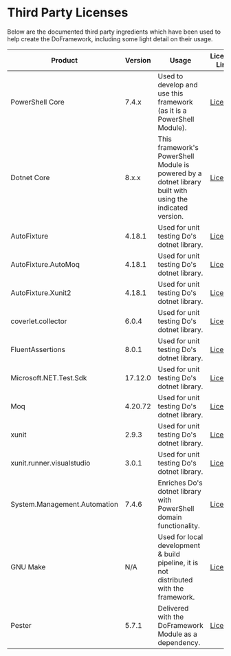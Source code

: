 # Third Party Licenses
Below are the documented third party ingredients which have been used to help create the DoFramework, including some light detail on their usage. 

| Product  | Version | Usage | License Link |
|----------|----------|----------|----------|
| PowerShell Core | 7.4.x | Used to develop and use this framework (as it is a PowerShell Module). | [License](https://github.com/PowerShell/PowerShell/blob/master/LICENSE.txt) |
| Dotnet Core | 8.x.x | This framework's PowerShell Module is powered by a dotnet library built with using the indicated version. | [License](https://github.com/Microsoft/dotnet/blob/main/LICENSE) |
| AutoFixture | 4.18.1 | Used for unit testing Do's dotnet library. | [License](https://github.com/AutoFixture/AutoFixture/blob/master/LICENCE.txt) |
| AutoFixture.AutoMoq | 4.18.1 | Used for unit testing Do's dotnet library. | [License](https://github.com/AutoFixture/AutoFixture/blob/master/LICENCE.txt) |
| AutoFixture.Xunit2 | 4.18.1 | Used for unit testing Do's dotnet library. | [License](https://github.com/AutoFixture/AutoFixture/blob/master/LICENCE.txt) |
| coverlet.collector | 6.0.4 | Used for unit testing Do's dotnet library. | [License](https://github.com/coverlet-coverage/coverlet/blob/master/LICENSE) |
| FluentAssertions | 8.0.1 | Used for unit testing Do's dotnet library. | [License](https://github.com/fluentassertions/fluentassertions/blob/main/LICENSE) |
| Microsoft.NET.Test.Sdk | 17.12.0 | Used for unit testing Do's dotnet library. | [License](https://www.nuget.org/packages/Microsoft.NET.Test.Sdk/17.12.0/License) |
| Moq | 4.20.72 | Used for unit testing Do's dotnet library. | [License](https://github.com/devlooped/moq/blob/main/License.txt) |
| xunit | 2.9.3 | Used for unit testing Do's dotnet library. | [License](https://github.com/xunit/xunit/blob/main/LICENSE) |
| xunit.runner.visualstudio | 3.0.1 | Used for unit testing Do's dotnet library. | [License](https://www.nuget.org/packages/xunit.runner.visualstudio) |
| System.Management.Automation | 7.4.6 | Enriches Do's dotnet library with PowerShell domain functionality. | [License](https://github.com/PowerShell/PowerShell/blob/master/LICENSE.txt) |
| GNU Make | N/A | Used for local development & build pipeline, it is not distributed with the framework. | [License](https://github.com/wkusnierczyk/make?tab=GPL-3.0-1-ov-file) |
| Pester | 5.7.1 | Delivered with the DoFramework Module as a dependency. | [License](https://github.com/pester/Pester/blob/main/LICENSE) |